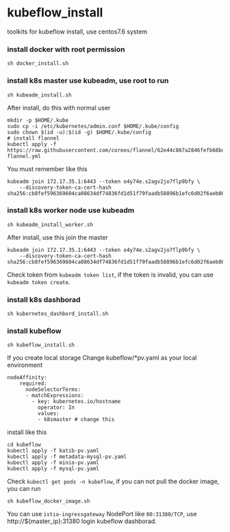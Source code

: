 # kubeflow_install
toolkits for kubeflow install, use centos7.6 system

### install docker with root permission

```
sh docker_install.sh
```

### install k8s master use kubeadm, use root to run
```
sh kubeadm_install.sh 
```
After install, do this with normal user
```
mkdir -p $HOME/.kube
sudo cp -i /etc/kubernetes/admin.conf $HOME/.kube/config
sudo chown $(id -u):$(id -g) $HOME/.kube/config
# install flannel
kubectl apply -f https://raw.githubusercontent.com/coreos/flannel/62e44c867a2846fefb68bd5f178daf4da3095ccb/Documentation/kube-flannel.yml
```

You must remember like this 
```
kubeadm join 172.17.35.1:6443 --token o4y74e.s2agv2jo7flp9bfy \
    --discovery-token-ca-cert-hash sha256:cb8fef596369604ca08634df74836fd1d51f79faadb58896b1efc6d02f6aeb08

```
### install k8s worker node use kubeadm
```
sh kubeadm_install_worker.sh
```
After install, use this join the master 
```
kubeadm join 172.17.35.1:6443 --token o4y74e.s2agv2jo7flp9bfy \
    --discovery-token-ca-cert-hash sha256:cb8fef596369604ca08634df74836fd1d51f79faadb58896b1efc6d02f6aeb08
```
Check token from `kubeadm token list`, if the token is invalid, you can use  `kubeadm token create`. 

### install k8s dashborad
```
sh kubernetes_dashbord_install.sh 
```

### install kubeflow
```
sh kubeflow_install.sh
```
If you create local storage
Change kubeflow/\*pv.yaml as your local environment 
```
nodeAffinity:
    required:
      nodeSelectorTerms:
      - matchExpressions:
        - key: kubernetes.io/hostname
          operator: In
          values:
          - k8smaster # change this
```
install like this
```
cd kubeflow
kubectl apply -f katib-pv.yaml 
kubectl apply -f metadata-mysql-pv.yaml  
kubectl apply -f minio-pv.yaml   
kubectl apply -f mysql-pv.yaml    
```
Check `kubectl get pods -n kubeflow`, if you can not pull the docker image, you can run
```
sh kubeflow_docker_image.sh
```
You can use `istio-ingressgateway` NodePort like `80:31380/TCP`, use http://${master_ip}:31380 login kubeflow dashborad.
